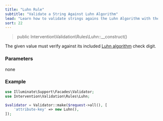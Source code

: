 ```yaml
---
title: "Luhn Rule"
subtitle: "Validate a String Against Luhn Algorithm"
lead: "Learn how to validate strings agains the Luhn Algorithm with the additional validation rules of Intervention Validation for your Laravel application."
sort: 22
---
```


> public Intervention\Validation\Rules\Luhn::__construct()

The given value must verify against its included [Luhn algorithm](https://en.wikipedia.org/wiki/Luhn_algorithm) check digit.

### Parameters

none

### Example

```php
use Illuminate\Support\Facades\Validator;
use Intervention\Validation\Rules\Luhn;

$validator = Validator::make($request->all(), [
    'attribute-key' => new Luhn(),
]);
```


